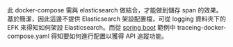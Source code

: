 此 docker-compose 需與 elasticsearch 做結合，才能做到儲存 span 的效果。基於簡潔，因此這邊不提供 Elasticsearch 架設配置檔，可從 logging 資料夾下的 EFK 來得知如何架設 Elasticsearch。而從 [spring boot](https://github.com/CCH0124/spring-boot-training/tree/main/psql-spring-boot) 範例中 traceing-docker-compose.yaml 得知要如何進行配置以獲得 API 追蹤功能。
